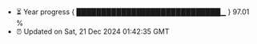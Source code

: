 - ⏳ Year progress { █████████████████████████████▁ } 97.01 %
- ⏰ Updated on Sat, 21 Dec 2024 01:42:35 GMT

